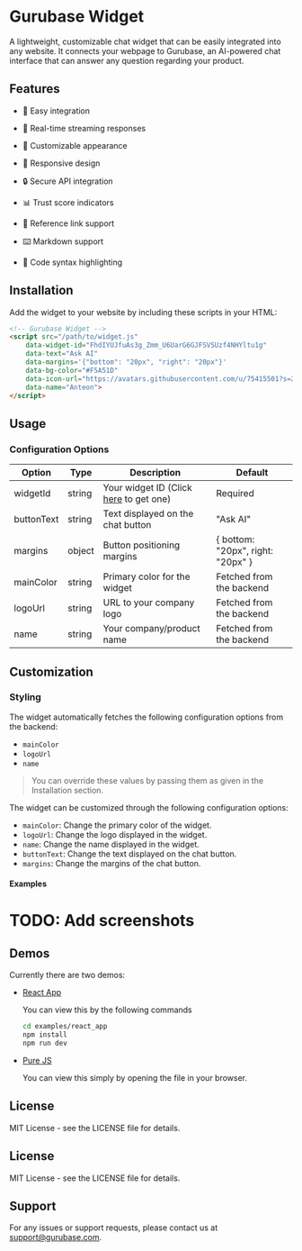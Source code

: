 # Gurubase Widget

A lightweight, customizable chat widget that can be easily integrated into any website. It connects your webpage to Gurubase, an AI-powered chat interface that can answer any question regarding your product.

## Features

- 🚀 Easy integration

- 💬 Real-time streaming responses

- 🎨 Customizable appearance

- 📱 Responsive design

- 🔒 Secure API integration

- 📊 Trust score indicators

- 🔗 Reference link support

- ⌨️ Markdown support

- 🎯 Code syntax highlighting

## Installation

Add the widget to your website by including these scripts in your HTML:

```html
<!-- Gurubase Widget -->
<script src="/path/to/widget.js" 
    data-widget-id="FhdIYUJfuAs3g_Zmm_U6UarG6GJFSVSUzf4NHYltu1g"
    data-text="Ask AI"
    data-margins='{"bottom": "20px", "right": "20px"}'
    data-bg-color="#F5A51D"
    data-icon-url="https://avatars.githubusercontent.com/u/75415501?s=200&v=4"
    data-name="Anteon">
</script>
```

## Usage

### Configuration Options

| Option | Type | Description | Default |
|--------|------|-------------|---------|
| widgetId | string | Your widget ID (Click [here](https://gurubase.io) to get one) | Required |
| buttonText | string | Text displayed on the chat button | "Ask AI" |
| margins | object | Button positioning margins | { bottom: "20px", right: "20px" } |
| mainColor | string | Primary color for the widget | Fetched from the backend |
| logoUrl | string | URL to your company logo | Fetched from the backend |
| name | string | Your company/product name | Fetched from the backend |

## Customization

### Styling

The widget automatically fetches the following configuration options from the backend:

- `mainColor`
- `logoUrl`
- `name` 

> You can override these values by passing them as given in the Installation section.

The widget can be customized through the following configuration options:

- `mainColor`: Change the primary color of the widget.
- `logoUrl`: Change the logo displayed in the widget.
- `name`: Change the name displayed in the widget.
- `buttonText`: Change the text displayed on the chat button.
- `margins`: Change the margins of the chat button.

#### Examples

# TODO: Add screenshots

## Demos

Currently there are two demos:

- [React App](examples/react_app/index.html)
    
    You can view this by the following commands
    ```bash
    cd examples/react_app
    npm install
    npm run dev
    ```
- [Pure JS](examples/pure_js/index.html)
    
    You can view this simply by opening the file in your browser.

## License
MIT License - see the LICENSE file for details.
## License
MIT License - see the LICENSE file for details.

## Support

For any issues or support requests, please contact us at [support@gurubase.com](mailto:support@gurubase.com).

